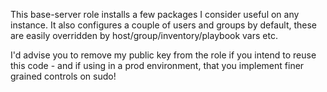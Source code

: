This base-server role installs a few packages I consider useful on any instance. 
It also configures a couple of users and groups by default, these are easily overridden by host/group/inventory/playbook vars etc.

I'd advise you to remove my public key from the role if you intend to reuse this code - and if using in a prod environment,
that you implement finer grained controls on sudo!